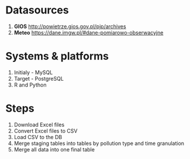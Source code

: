 # Datasources
1. **GIOS** http://powietrze.gios.gov.pl/pjp/archives
2. **Meteo** https://dane.imgw.pl/#dane-pomiarowo-obserwacyjne

# Systems & platforms
1. Initialy - MySQL
2. Target - PostgreSQL
3. R and Python

# Steps
1. Download Excel files
2. Convert Excel files to CSV
3. Load CSV to the DB
4. Merge staging tables into tables by pollution type and time granulation
5. Merge all data into one final table
